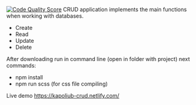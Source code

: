 [![Code Quality Score](https://www.code-inspector.com/project/12/score/svg)](https://www.code-inspector.com/public/project/12/POK/dashboard)
CRUD application implements the main functions when working with databases.

- Create
- Read
- Update
- Delete

After downloading run in command line (open in folder with project) next commands:
- npm install
- npm run scss (for css file compiling)

Live demo https://kapoliub-crud.netlify.com/
